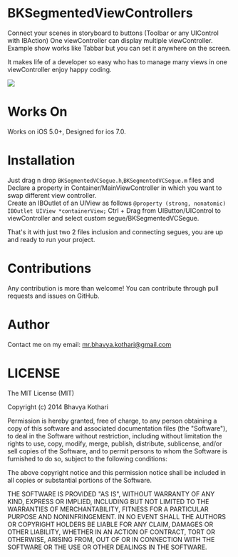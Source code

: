 BKSegmentedViewControllers
==========================
Connect your scenes in storyboard to buttons (Toolbar or any UIControl with IBAction) 
One viewController can display multiple viewController. 
Example show works like Tabbar but you can set it anywhere on the screen.

It makes life of a developer so easy who has to manage many views in one viewController enjoy happy coding.

<p align="left"><img src="http://cl.ly/image/3m1I0k1I1J39/BKSegementedController.png"/></p>

Works On
=======================
Works on iOS 5.0+, Designed for ios 7.0.


Installation
=======================
Just drag n drop `BKSegmentedVCSegue.h`,`BKSegmentedVCSegue.m` files 
and Declare a property in Container/MainViewController in which you want to swap different view controller.
<br/> Create an IBOutlet of an UIView as follows 
`@property (strong, nonatomic) IBOutlet UIView *containerView;`
Ctrl + Drag from UIButton/UIControl to viewController and select custom segue/BKSegmentedVCSegue.

That's it with just two 2 files inclusion and connecting segues, you are up and ready to run your project.


Contributions
=======================
Any contribution is more than welcome! You can contribute through pull requests and issues on GitHub.


Author
=======================
Contact me on my email: mr.bhavya.kothari@gmail.com


LICENSE
=======================
The MIT License (MIT)
 
 Copyright (c) 2014 Bhavya Kothari
 
 Permission is hereby granted, free of charge, to any person obtaining a copy of
 this software and associated documentation files (the "Software"), to deal in
 the Software without restriction, including without limitation the rights to
 use, copy, modify, merge, publish, distribute, sublicense, and/or sell copies of
 the Software, and to permit persons to whom the Software is furnished to do so,
 subject to the following conditions:
 
 The above copyright notice and this permission notice shall be included in all
 copies or substantial portions of the Software.
 
 THE SOFTWARE IS PROVIDED "AS IS", WITHOUT WARRANTY OF ANY KIND, EXPRESS OR
 IMPLIED, INCLUDING BUT NOT LIMITED TO THE WARRANTIES OF MERCHANTABILITY, FITNESS
 FOR A PARTICULAR PURPOSE AND NONINFRINGEMENT. IN NO EVENT SHALL THE AUTHORS OR
 COPYRIGHT HOLDERS BE LIABLE FOR ANY CLAIM, DAMAGES OR OTHER LIABILITY, WHETHER
 IN AN ACTION OF CONTRACT, TORT OR OTHERWISE, ARISING FROM, OUT OF OR IN
 CONNECTION WITH THE SOFTWARE OR THE USE OR OTHER DEALINGS IN THE SOFTWARE.
